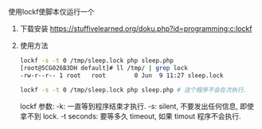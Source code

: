 使用lockf使脚本仅运行一个
1. 下载安装
https://stuffivelearned.org/doku.php?id=programming:c:lockf

2. 使用方法
	```sh
	lockf -s -t 0 /tmp/sleep.lock php sleep.php
	[root@5CG026B3DH default]# ll /tmp/ | grep lock
	-rw-r--r-- 1 root   root        0 Jun  9 11:27 sleep.lock
	
	lockf -s -t 0 /tmp/sleep.lock php sleep.php # 这个程序不会在次执行.
	```
	lockf 参数:
	-k: 一直等到程序结束才执行.
	-s: silent, 不要发出任何信息, 即使拿不到 lock.
	-t seconds: 要等多久 timeout, 如果 timout 程序不会执行.

